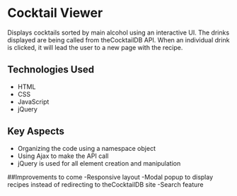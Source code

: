 # Cocktail Viewer
Displays cocktails sorted by main alcohol using an interactive UI. The drinks displayed are being called from theCocktailDB API. When an individual drink is clicked, it will lead the user to a new page with the recipe.

## Technologies Used
- HTML 
- CSS 
- JavaScript 
- jQuery


## Key Aspects
- Organizing the code using a namespace object
- Using Ajax to make the API call
- jQuery is used for all element creation and manipulation

##Improvements to come
-Responsive layout
-Modal popup to display recipes instead of redirecting to theCocktailDB site
-Search feature
